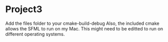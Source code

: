 # Project3 

Add  the files folder to your cmake-build-debug
Also, the included cmake allows the SFML to run on my Mac. This might need to be editted to run on different operating systems. 
